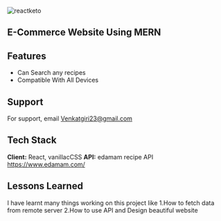 
![reactketo](https://user-images.githubusercontent.com/106299210/186092115-bdde53f8-0237-4db6-a5c3-aa993110a83c.png)

## E-Commerce Website Using MERN



## Features

- Can Search any recipes
- Compatible With All Devices



## Support

For support, email Venkatgiri23@gmail.com


## Tech Stack

**Client:** React, vanillacCSS
**API:** edamam recipe API https://www.edamam.com/



## Lessons Learned

I have learnt many things working on this project like
1.How to fetch data from remote server
2.How to use API and Design beautiful website



